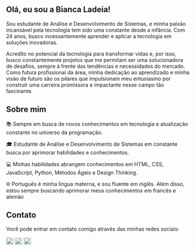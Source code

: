 ## Olá, eu sou a Bianca Ladeia!

Sou estudante de Análise e Desenvolvimento de Sistemas, e minha paixão incansável pela tecnologia tem sido uma constante desde a infância. Com 24 anos, busco incessantemente aprender e aplicar a tecnologia em soluções inovadoras. 

Acredito no potencial da tecnologia para transformar vidas e, por isso, busco constantemente projetos que me permitam ser uma solucionadora de desafios, sempre à frente das tendências e necessidades do mercado. Como futura profissional da área, minha dedicação ao aprendizado e minha visão de futuro são os pilares que impulsionam meu entusiasmo por construir uma carreira promissora e impactante nesse campo tão fascinante.

## Sobre mim

📚 Sempre em busca de novos conhecimentos em tecnologia e atualização constante no universo da programação.
 
🎓 Estudante de Análise e Desenvolvimento de Sistemas em constante busca por aprimorar habilidades e conhecimentos.

💻 Minhas habilidades abrangem conhecimentos em HTML, CSS, JavaScript, Python, Métodos Ágeis e Design Thinking.

🌐 Português é minha língua materna, e sou fluente em inglês. Além disso, estou sempre buscando aprimorar meus conhecimentos em francês e alemão

## Contato

Você pode entrar em contato comigo através das minhas redes sociais:

  <a href="https://linkedin.com/in/bianca-ladeia-2a69bb1a0" target="_blank"><img align="center" src="https://cdn.jsdelivr.net/npm/simple-icons@3.0.1/icons/linkedin.svg" alt="biancaladeia" height="20" width="20" /></a>
  <a href="https://instagram.com/biancaladeiag/" target="_blank"><img align="center" src="https://cdn.jsdelivr.net/npm/simple-icons@3.0.1/icons/instagram.svg" alt="biancaladeiag" height="20" width="20" /></a>
  <a href="https://dev.to/biancaladeia" target="_blank"><img align="center" src="https://cdn.jsdelivr.net/npm/simple-icons@3.0.1/icons/dev-dot-to.svg" alt="biancaladeia" height="20" width="20" /></a>
